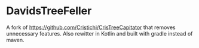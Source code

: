 # DavidsTreeFeller
A fork of https://github.com/Cristichi/CrisTreeCapitator that removes unnecessary features. Also rewitter in Kotlin and built with gradle instead of maven.
